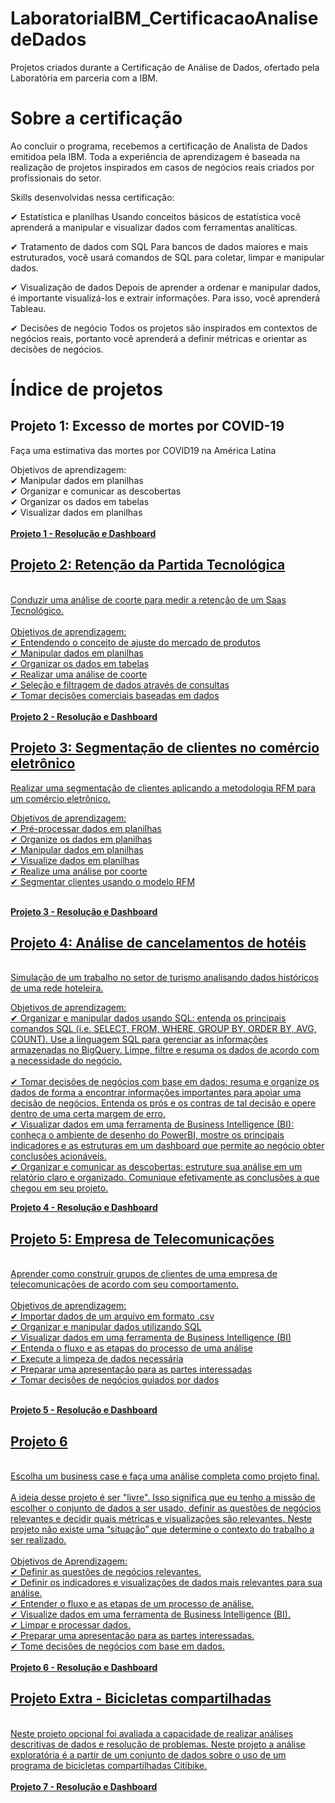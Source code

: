 # LaboratoriaIBM_CertificacaoAnalisedeDados
Projetos criados durante a Certificação de Análise de Dados, ofertado pela Laboratória em parceria com a IBM.

# Sobre a certificação

Ao concluir o programa, recebemos a certificação de Analista de Dados emitidoa pela IBM. Toda a experiência de aprendizagem é baseada na realização de projetos inspirados em casos de negócios reais criados por profissionais do setor.

Skills desenvolvidas nessa certificação:

✔ Estatística e planilhas Usando conceitos básicos de estatística você aprenderá a manipular e visualizar dados com ferramentas analíticas.

✔ Tratamento de dados com SQL Para bancos de dados maiores e mais estruturados, você usará comandos de SQL para coletar, limpar e manipular dados.

✔ Visualização de dados Depois de aprender a ordenar e manipular dados, é importante visualizá-los e extrair informações. Para isso, você aprenderá Tableau.

✔ Decisões de negócio Todos os projetos são inspirados em contextos de negócios reais, portanto você aprenderá a definir métricas e orientar as decisões de negócios.

 # Índice de projetos 
  
## Projeto 1: Excesso de mortes por COVID-19<br>

Faça uma estimativa das mortes por COVID19 na América Latina<br>

Objetivos de aprendizagem:<br>
✔ Manipular dados em planilhas<br>
✔ Organizar e comunicar as descobertas<br>
✔ Organizar os dados em tabelas<br>
✔ Visualizar dados em planilhas<br>
   <br>
<b><a href="https://github.com/ligid/LaboratoriaIBM_CertificacaoAnalisedeDados/tree/main/projeto1" target="_blank"> Projeto 1 - Resolução e Dashboard </b> 
  
## Projeto 2: Retenção da Partida Tecnológica<br>
<br>
Conduzir uma análise de coorte para medir a retenção de um Saas Tecnológico.<br>
  <br>
Objetivos de aprendizagem:<br>
✔ Entendendo o conceito de ajuste do mercado de produtos <br>
✔ Manipular dados em planilhas<br>
✔ Organizar os dados em tabelas<br>
✔ Realizar uma análise de coorte<br>
✔ Seleção e filtragem de dados através de consultas<br>
✔ Tomar decisões comerciais baseadas em dados<br>
  <br>
 <b><a href="https://github.com/ligid/LaboratoriaIBM_CertificacaoAnalisedeDados/tree/main/projeto2" target="_blank"> Projeto 2 - Resolução e Dashboard </b> 

## Projeto 3: Segmentação de clientes no comércio eletrônico
  
Realizar uma segmentação de clientes aplicando a metodologia RFM para um comércio eletrônico.<br>

Objetivos de aprendizagem:<br>
✔ Pré-processar dados em planilhas<br>
✔ Organize os dados em planilhas<br>
✔ Manipular dados em planilhas<br>
✔ Visualize dados em planilhas<br>
✔ Realize uma análise por coorte<br>
✔ Segmentar clientes usando o modelo RFM<br>
  <br>
 
<b><a href="https://github.com/ligid/LaboratoriaIBM_CertificacaoAnalisedeDados/tree/main/projeto3" target="_blank"> Projeto 3 - Resolução e Dashboard </b> 
   
   
## Projeto 4: Análise de cancelamentos de hotéis
<br>
Simulação de um trabalho no setor de turismo analisando dados históricos de uma rede hoteleira.<br>

Objetivos de aprendizagem:<br>
✔ Organizar e manipular dados usando SQL: entenda os principais comandos SQL (i.e. SELECT, FROM, WHERE, GROUP BY, ORDER BY, AVG, COUNT). Use a linguagem SQL para gerenciar as informações armazenadas no BigQuery. Limpe, filtre e resuma os dados de acordo com a necessidade do negócio.<br>  
✔ Tomar decisões de negócios com base em dados: resuma e organize os dados de forma a encontrar informações importantes para apoiar uma decisão de negócios. Entenda os prós e os contras de tal decisão e opere dentro de uma certa margem de erro.<br>
✔ Visualizar dados em uma ferramenta de Business Intelligence (BI): conheça o ambiente de desenho do PowerBI, mostre os principais indicadores e as estruturas em um dashboard que permite ao negócio obter conclusões acionáveis.<br>
✔ Organizar e comunicar as descobertas: estruture sua análise em um relatório claro e organizado. Comunique efetivamente as conclusões a que chegou em seu projeto.<br>
 
 <b><a href="https://github.com/ligid/LaboratoriaIBM_CertificacaoAnalisedeDados/tree/main/projeto4" target="_blank"> Projeto 4 - Resolução e Dashboard </b> 
   
## Projeto 5: Empresa de Telecomunicações
  <br>
Aprender como construir grupos de clientes de uma empresa de telecomunicações de acordo com seu comportamento.<br>
  <br>
Objetivos de aprendizagem:<br>
✔ Importar dados de um arquivo em formato .csv<br>
✔ Organizar e manipular dados utilizando SQL<br>
✔ Visualizar dados em uma ferramenta de Business Intelligence (BI)<br>
✔ Entenda o fluxo e as etapas do processo de uma análise<br>
✔ Execute a limpeza de dados necessária<br>
✔ Preparar uma apresentação para as partes interessadas<br>
✔ Tomar decisões de negócios guiados por dados<br>
  <br>
  
   <b><a href="https://github.com/ligid/LaboratoriaIBM_CertificacaoAnalisedeDados/tree/main/projeto5" target="_blank"> Projeto 5 - Resolução e Dashboard </b> 
     
     
## Projeto 6
  
<br>
Escolha um business case e faça uma análise completa como projeto final.<br>
<br>
A ideia desse projeto é ser "livre". Isso significa que eu tenho a missão de escolher o conjunto de dados a ser usado, definir as questões de negócios relevantes e decidir quais métricas e visualizações são relevantes. Neste projeto não existe uma “situação” que determine o contexto do trabalho a ser realizado. <br>
<br>
Objetivos de Aprendizagem:<br>
✔ Definir as questões de negócios relevantes.<br>
✔ Definir os indicadores e visualizações de dados mais relevantes para sua análise.<br>
✔ Entender o fluxo e as etapas de um processo de análise.<br>
✔ Visualize dados em uma ferramenta de Business Intelligence (BI).<br>
✔ Limpar e processar dados.<br>
✔ Preparar uma apresentação para as partes interessadas.<br>
✔ Tome decisões de negócios com base em dados.<br>
<br>
<b><a href="https://github.com/ligid/LaboratoriaIBM_CertificacaoAnalisedeDados/tree/main/projeto6" target="_blank"> Projeto 6 - Resolução e Dashboard</b> 
  
## Projeto Extra - Bicicletas compartilhadas
  
<br>
Neste projeto opcional foi avaliada a capacidade de realizar análises descritivas de dados e resolução de problemas. Neste projeto a análise exploratória é a partir de um conjunto de dados sobre o uso de um programa de bicicletas compartilhadas Citibike.<br>
<br>
<b><a href="https://github.com/ligid/LaboratoriaIBM_CertificacaoAnalisedeDados/tree/main/projetoextra_ibm" target="_blank"> Projeto 7 - Resolução e Dashboard </b> 

